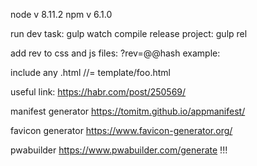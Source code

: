 node v 8.11.2
npm v 6.1.0

run dev task: gulp watch
compile release project: gulp rel


add rev to css and js files: ?rev=@@hash
example: <link rel="stylesheet" href="css/style.css?rev=@@hash">

include any .html 
//= template/foo.html


useful link: https://habr.com/post/250569/


manifest generator https://tomitm.github.io/appmanifest/

favicon generator https://www.favicon-generator.org/

pwabuilder https://www.pwabuilder.com/generate !!!